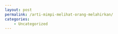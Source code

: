 ```yaml
---
layout: post
permalink: /arti-mimpi-melihat-orang-melahirkan/
categories:
    - Uncategorized
---
```



